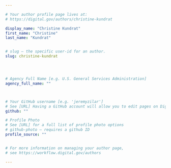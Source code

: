```yaml
---

# Your author profile page lives at:
# https://digital.gov/authors/christine-kundrat

display_name: "Christine Kundrat"
first_name: "Christine"
last_name: "Kundrat"


# slug — the specific user-id for an author.
slug: christine-kundrat




# Agency Full Name [e.g. U.S. General Services Administration]
agency_full_name: ""



# Your GitHub username [e.g. 'jeremyzilar']
# See [URL] Having a GitHub account will allow you to edit pages on DigitalGov. The image used in your GitHub account can also be used to populate your digital.gov profile photo.
github: ""

# Profile Photo
# See [URL] for a full list of profile photo options
# github-photo — requires a github ID
profile_source: ""


# For more information on managing your author page,
# see https://workflow.digital.gov/authors

---
```

